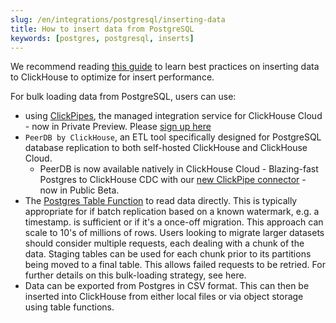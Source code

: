 ```yaml
---
slug: /en/integrations/postgresql/inserting-data
title: How to insert data from PostgreSQL
keywords: [postgres, postgresql, inserts]
---
```


We recommend reading [this guide](/en/guides/inserting-data) to learn best practices on inserting data to ClickHouse to optimize for insert performance.

For bulk loading data from PostgreSQL, users can use:

- using [ClickPipes](/en/integrations/clickpipes/postgres), the managed integration service for ClickHouse Cloud - now in Private Preview. Please [sign up here](https://clickpipes.peerdb.io/)
- `PeerDB by ClickHouse`, an ETL tool specifically designed for PostgreSQL database replication to both self-hosted ClickHouse and ClickHouse Cloud.
    - PeerDB is now available natively in ClickHouse Cloud - Blazing-fast Postgres to ClickHouse CDC with our [new ClickPipe connector](/en/integrations/clickpipes/postgres) - now in Public Beta.
- The [Postgres Table Function](/en/sql-reference/table-functions/postgresql) to read data directly. This is typically appropriate for if batch replication based on a known watermark, e.g. a timestamp. is sufficient or if it's a once-off migration. This approach can scale to 10's of millions of rows. Users looking to migrate larger datasets should consider multiple requests, each dealing with a chunk of the data. Staging tables can be used for each chunk prior to its partitions being moved to a final table. This allows failed requests to be retried.  For further details on this bulk-loading strategy, see here.
- Data can be exported from Postgres in CSV format. This can then be inserted into ClickHouse from either local files or via object storage using table functions.
